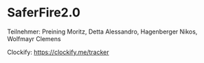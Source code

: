 # SaferFire2.0
Teilnehmer: Preining Moritz, Detta Alessandro, Hagenberger Nikos, Wolfmayr Clemens

Clockify: https://clockify.me/tracker
